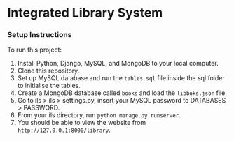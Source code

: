 # Integrated Library System



### Setup Instructions

To run this project:

1. Install Python, Django, MySQL, and MongoDB to your local computer.
2. Clone this repository.
3. Set up MySQL database and run the `tables.sql` file inside the sql folder to initialise the tables.
4. Create a MongoDB database called `books` and load the `libboks.json` file.
5. Go to ils > ils > settings.py, insert your MySQL password to DATABASES > PASSWORD.
6. From your ils directory, run `python manage.py runserver`.
7. You should be able to view the website from `http://127.0.0.1:8000/library`.
